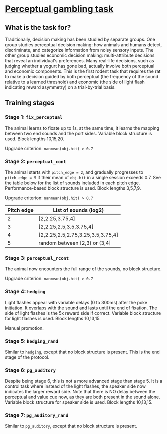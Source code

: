 # [Perceptual gambling task](https://arxiv.org/abs/2112.12278)


## What is the task for?
Traditionally, decision making has been studied by separate groups. One group studies perceptual decision making: how animals and humans detect, discriminate, and categorize information from noisy sensory inputs. The other group studies economic decision making: multi-attribute decisions that reveal an individual's preferences. Many real-life decisions, such as judging whether a yogurt has gone bad, actually involve both perceptual and economic components. This is the first rodent task that requires the rat to make a decision guided by both perceptual (the frequency of the sound relative to a learned threshold) and economic (the side of light flash indicating reward asymmetry) on a trial-by-trial basis. 

## Training stages

### Stage 1: `fix_perceptual`
The animal learns to fixate up to 1s, at the same time, it learns the mapping between two end sounds and the port sides. Variable block structure is used. Block lengths 10,15,20.

Upgrade criterion: `nanmean(obj.hit) > 0.7`

### Stage 2: `perceptual_cont`
The animal starts with `pitch_edge = 2`, and gradually progresses to `pitch_edge = 5` if their mean of `obj.hit` in a single session exceeds 0.7. See the table below for the list of sounds included in each pitch edge. Performance-based block structure is used. Block lengths 3,5,7,9. 

Upgrade criterion: `nanmean(obj.hit) > 0.7`



|Pitch edge| List of sounds (log2)|
|----------|---------------|
|2|[2,2.25,3.75,4]|
|3|[2,2.25,2.5,3.5,3.75,4]|
|4|[2,2.25,2.5,2.75,3.25,3.5,3.75,4]|
|5|random between [2,3) or (3,4]|

### Stage 3: `perceptual_rcont`
The animal now encounters the full range of the sounds, no block structure. 

Upgrade criterion: `nanmean(obj.hit) > 0.7`

### Stage 4: `hedging`
Light flashes appear with variable delays (0 to 300ms) after the poke initiation. It overlaps with the sound and lasts until the end of fixation. The side of light flashes is the 5x reward side if correct. Variable block structure for light flashes is used. Block lengths 10,13,15.

Manual promotion.

### Stage 5: `hedging_rand`
Similar to `hedging`, except that no block structure is present. This is the end stage of the protocol.

### Stage 6: `pg_auditory`
Despite being stage 6, this is not a more advanced stage than stage 5. It is a control task where instead of the light flashes, the speaker side now indicates the larger reward side. Note that there is NO delay between the perceptual and value cue now, as they are both present in the sound alone. Variable block structure for speaker side is used. Block lengths 10,13,15.

### Stage 7: `pg_auditory_rand`
Similar to `pg_auditory`, except that no block structure is present. 





 


